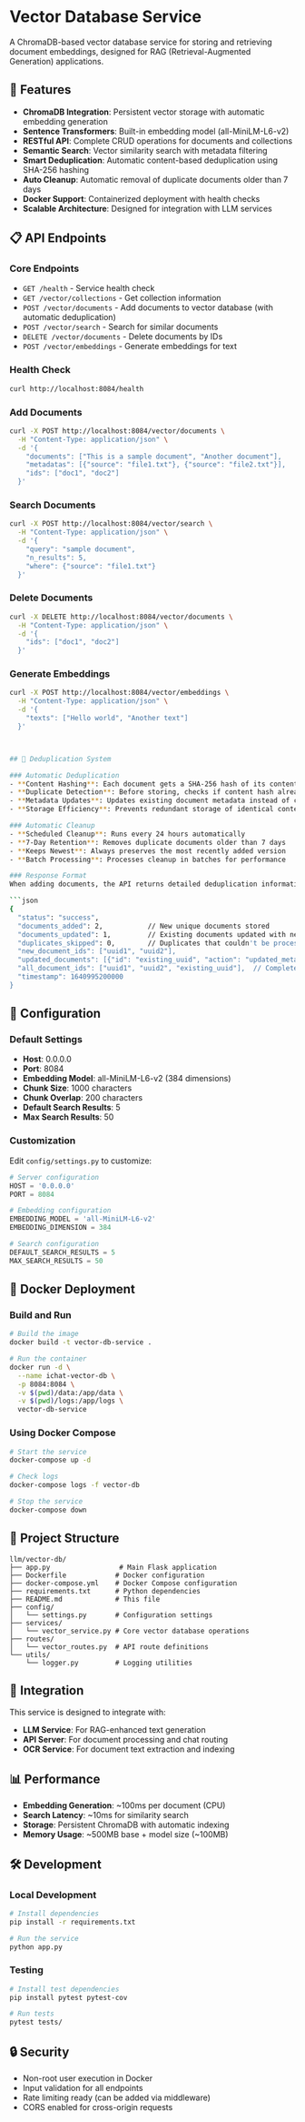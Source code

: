# Vector Database Service

A ChromaDB-based vector database service for storing and retrieving document embeddings, designed for RAG (Retrieval-Augmented Generation) applications.

## 🚀 Features

- **ChromaDB Integration**: Persistent vector storage with automatic embedding generation
- **Sentence Transformers**: Built-in embedding model (all-MiniLM-L6-v2)
- **RESTful API**: Complete CRUD operations for documents and collections
- **Semantic Search**: Vector similarity search with metadata filtering
- **Smart Deduplication**: Automatic content-based deduplication using SHA-256 hashing
- **Auto Cleanup**: Automatic removal of duplicate documents older than 7 days
- **Docker Support**: Containerized deployment with health checks
- **Scalable Architecture**: Designed for integration with LLM services

## 📋 API Endpoints

### Core Endpoints

- `GET /health` - Service health check
- `GET /vector/collections` - Get collection information
- `POST /vector/documents` - Add documents to vector database (with automatic deduplication)
- `POST /vector/search` - Search for similar documents
- `DELETE /vector/documents` - Delete documents by IDs
- `POST /vector/embeddings` - Generate embeddings for text

### Health Check

```bash
curl http://localhost:8084/health
```

### Add Documents

```bash
curl -X POST http://localhost:8084/vector/documents \
  -H "Content-Type: application/json" \
  -d '{
    "documents": ["This is a sample document", "Another document"],
    "metadatas": [{"source": "file1.txt"}, {"source": "file2.txt"}],
    "ids": ["doc1", "doc2"]
  }'
```

### Search Documents

```bash
curl -X POST http://localhost:8084/vector/search \
  -H "Content-Type: application/json" \
  -d '{
    "query": "sample document",
    "n_results": 5,
    "where": {"source": "file1.txt"}
  }'
```

### Delete Documents

```bash
curl -X DELETE http://localhost:8084/vector/documents \
  -H "Content-Type: application/json" \
  -d '{
    "ids": ["doc1", "doc2"]
  }'
```

### Generate Embeddings

```bash
curl -X POST http://localhost:8084/vector/embeddings \
  -H "Content-Type: application/json" \
  -d '{
    "texts": ["Hello world", "Another text"]
  }'



## 🔄 Deduplication System

### Automatic Deduplication
- **Content Hashing**: Each document gets a SHA-256 hash of its content
- **Duplicate Detection**: Before storing, checks if content hash already exists
- **Metadata Updates**: Updates existing document metadata instead of creating duplicates
- **Storage Efficiency**: Prevents redundant storage of identical content

### Automatic Cleanup
- **Scheduled Cleanup**: Runs every 24 hours automatically
- **7-Day Retention**: Removes duplicate documents older than 7 days
- **Keeps Newest**: Always preserves the most recently added version
- **Batch Processing**: Processes cleanup in batches for performance

### Response Format
When adding documents, the API returns detailed deduplication information:

```json
{
  "status": "success",
  "documents_added": 2,           // New unique documents stored
  "documents_updated": 1,         // Existing documents updated with new metadata
  "duplicates_skipped": 0,        // Duplicates that couldn't be processed
  "new_document_ids": ["uuid1", "uuid2"],
  "updated_documents": [{"id": "existing_uuid", "action": "updated_metadata"}],
  "all_document_ids": ["uuid1", "uuid2", "existing_uuid"],  // Complete list for context storage
  "timestamp": 1640995200000
}
```

## 🔧 Configuration

### Default Settings

- **Host**: 0.0.0.0
- **Port**: 8084
- **Embedding Model**: all-MiniLM-L6-v2 (384 dimensions)
- **Chunk Size**: 1000 characters
- **Chunk Overlap**: 200 characters
- **Default Search Results**: 5
- **Max Search Results**: 50

### Customization

Edit `config/settings.py` to customize:

```python
# Server configuration
HOST = '0.0.0.0'
PORT = 8084

# Embedding configuration
EMBEDDING_MODEL = 'all-MiniLM-L6-v2'
EMBEDDING_DIMENSION = 384

# Search configuration
DEFAULT_SEARCH_RESULTS = 5
MAX_SEARCH_RESULTS = 50
```

## 🐳 Docker Deployment

### Build and Run

```bash
# Build the image
docker build -t vector-db-service .

# Run the container
docker run -d \
  --name ichat-vector-db \
  -p 8084:8084 \
  -v $(pwd)/data:/app/data \
  -v $(pwd)/logs:/app/logs \
  vector-db-service
```

### Using Docker Compose

```bash
# Start the service
docker-compose up -d

# Check logs
docker-compose logs -f vector-db

# Stop the service
docker-compose down
```

## 📁 Project Structure

```
llm/vector-db/
├── app.py                 # Main Flask application
├── Dockerfile            # Docker configuration
├── docker-compose.yml    # Docker Compose configuration
├── requirements.txt      # Python dependencies
├── README.md             # This file
├── config/
│   └── settings.py       # Configuration settings
├── services/
│   └── vector_service.py # Core vector database operations
├── routes/
│   └── vector_routes.py  # API route definitions
└── utils/
    └── logger.py         # Logging utilities
```

## 🔗 Integration

This service is designed to integrate with:

- **LLM Service**: For RAG-enhanced text generation
- **API Server**: For document processing and chat routing
- **OCR Service**: For document text extraction and indexing

## 📊 Performance

- **Embedding Generation**: ~100ms per document (CPU)
- **Search Latency**: ~10ms for similarity search
- **Storage**: Persistent ChromaDB with automatic indexing
- **Memory Usage**: ~500MB base + model size (~100MB)

## 🛠️ Development

### Local Development

```bash
# Install dependencies
pip install -r requirements.txt

# Run the service
python app.py
```

### Testing

```bash
# Install test dependencies
pip install pytest pytest-cov

# Run tests
pytest tests/
```

## 🔒 Security

- Non-root user execution in Docker
- Input validation for all endpoints
- Rate limiting ready (can be added via middleware)
- CORS enabled for cross-origin requests
